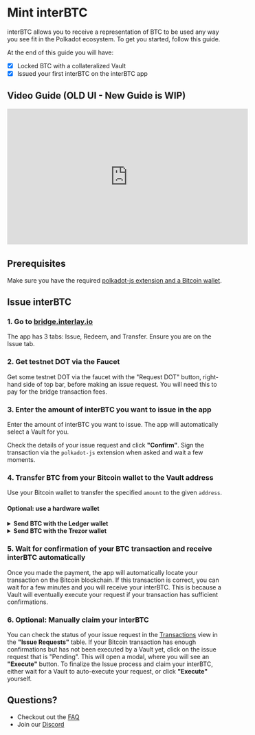 # Mint interBTC

interBTC allows you to receive a representation of BTC to be used any way you see fit in the Polkadot ecosystem.
To get you started, follow this guide.

At the end of this guide you will have:

- [x] Locked BTC with a collateralized Vault
- [x] Issued your first interBTC on the interBTC app

## Video Guide (OLD UI - New Guide is WIP)

<iframe width="560" height="315" src="https://www.youtube.com/embed/hMZTj6ctGQE" frameborder="0" allow="accelerometer; autoplay; clipboard-write; encrypted-media; gyroscope; picture-in-picture" allowfullscreen></iframe>

## Prerequisites

Make sure you have the required [polkadot-js extension and a Bitcoin wallet](start/prereq.md).

## Issue interBTC

### 1. Go to [ bridge.interlay.io](https://bridge.interlay.io)

The app has 3 tabs: Issue, Redeem, and Transfer. Ensure you are on the Issue tab.

### 2. Get testnet DOT via the Faucet

Get some testnet DOT via the faucet with the "Request DOT" button, right-hand side of top bar, before making an issue request. You will need this to pay for the bridge transaction fees.

### 3. Enter the amount of interBTC you want to issue in the app

Enter the amount of interBTC you want to issue. The app will automatically select a Vault for you.

Check the details of your issue request and click **"Confirm"**. Sign the transaction via the `polkadot-js` extension when asked and wait a few moments.

### 4. Transfer BTC from your Bitcoin wallet to the Vault address

Use your Bitcoin wallet to transfer the specified `amount` to the given `address`.

#### Optional: use a hardware wallet

<details>
<summary>
<b>Send BTC with the Ledger wallet</b>

</summary>

To configure [Ledger Live](https://www.ledger.com/ledger-live) to work with Bitcoin testnet, go to `Setting` > `Experimental features` and enable `Developer mode`. Using the `Manager`, install the `Bitcoin testnet` app onto your device.

Enter the recipient address or scan the QR code. ([Support](https://support.ledger.com/hc/en-us/articles/360019123593-Send-crypto-assets))

![Enter Recipient](../_assets/img/ledger/1-recipient.png)

Enter the amount - this may be auto-completed.

![Enter Amount](../_assets/img/ledger/2-amount.png)

Review the summary and click **"Continue"**.

![Summary](../_assets/img/ledger/3-summary.png)

Confirm the recipient address, amount and fees on the device.

![Confirm](../_assets/img/ledger/4-device-2.png)

The receipt will show the transaction ID, click **"View in explorer"** to check whether your transaction is included in the Bitcoin network.

![Receipt](../_assets/img/ledger/5-receipt.png)

</details>

<details>
<summary>
<b>Send BTC with the Trezor wallet</b>
</summary>

To configure the [Trezor Wallet](https://wallet.trezor.io/#/) to work with Bitcoin testnet, go to the `Wallet Settings` and set `Backend Server URL` to `https://tbtc2.trezor.io`.

For up-to-date details please checkout the [Trezor Wiki](https://wiki.trezor.io/Bitcoin_testnet).

![Configuration](../_assets/img/trezor/1-configuration.png)

Enter the recipient address and amount manually or scan the QR code. ([User Manual](https://wiki.trezor.io/User_manual:Making_payments#Enter_the_destination_address_and_the_amount))

![Enter Recipient & Amount](../_assets/img/trezor/2-send-testnet.png)

Confirm the recipient address, amount and fees on the device.

![Confirm](../_assets/img/trezor/3-confirm-device.png)

The payment will appear in the `Transactions` tab as unconfirmed. Once this is included in the Bitcoin network the status should update.
If configured, you may also check the status of the transaction in a block explorer.

![Receipt](../_assets/img/trezor/4-transactions.png)

</details>

### 5. Wait for confirmation of your BTC transaction and receive interBTC automatically

Once you made the payment, the app will automatically locate your transaction on the Bitcoin blockchain. If this transaction is correct, you can wait for a few minutes and you will receive your interBTC. This is because a Vault will eventually execute your request if your transaction has sufficient confirmations.

### 6. Optional: Manually claim your interBTC

You can check the status of your issue request in the [Transactions](https://bridge.interlay.io/transactions) view in the **"Issue Requests"** table. If your Bitcoin transaction has enough confirmations but has not been executed by a Vault yet, click on the issue request that is "Pending". This will open a modal, where you will see an **"Execute"** button. To finalize the Issue process and claim your interBTC, either wait for a Vault to auto-execute your request, or click **"Execute"** yourself.

## Questions?

- Checkout out the [FAQ](https://www.notion.so/interlay/Interlay-FAQ-5e3019b1cfd94f6693dc186e9640e607#277286bac5224dbbab565af4fe1ec5d5)
- Join our [Discord](https://discord.com/invite/KgCYK3MKSf)

